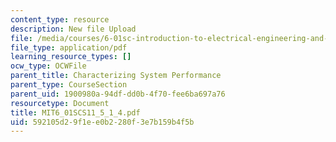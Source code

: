 ```yaml
---
content_type: resource
description: New file Upload
file: /media/courses/6-01sc-introduction-to-electrical-engineering-and-computer-science-i-spring-2011/592105d29f1ee0b2280f3e7b159b4f5b_MIT6_01SCS11_5_1_4.pdf
file_type: application/pdf
learning_resource_types: []
ocw_type: OCWFile
parent_title: Characterizing System Performance
parent_type: CourseSection
parent_uid: 1900980a-94df-dd0b-4f70-fee6ba697a76
resourcetype: Document
title: MIT6_01SCS11_5_1_4.pdf
uid: 592105d2-9f1e-e0b2-280f-3e7b159b4f5b
---
```

